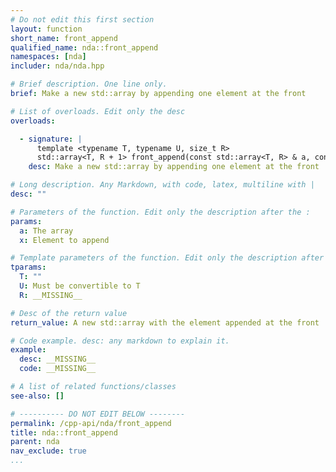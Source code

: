 ```yaml
---
# Do not edit this first section
layout: function
short_name: front_append
qualified_name: nda::front_append
namespaces: [nda]
includer: nda/nda.hpp

# Brief description. One line only.
brief: Make a new std::array by appending one element at the front

# List of overloads. Edit only the desc
overloads:

  - signature: |
      template <typename T, typename U, size_t R>
      std::array<T, R + 1> front_append(const std::array<T, R> & a, const U & x)
    desc: Make a new std::array by appending one element at the front

# Long description. Any Markdown, with code, latex, multiline with |
desc: ""

# Parameters of the function. Edit only the description after the :
params:
  a: The array
  x: Element to append

# Template parameters of the function. Edit only the description after the :
tparams:
  T: ""
  U: Must be convertible to T
  R: __MISSING__

# Desc of the return value
return_value: A new std::array with the element appended at the front

# Code example. desc: any markdown to explain it.
example:
  desc: __MISSING__
  code: __MISSING__

# A list of related functions/classes
see-also: []

# ---------- DO NOT EDIT BELOW --------
permalink: /cpp-api/nda/front_append
title: nda::front_append
parent: nda
nav_exclude: true
...
```


